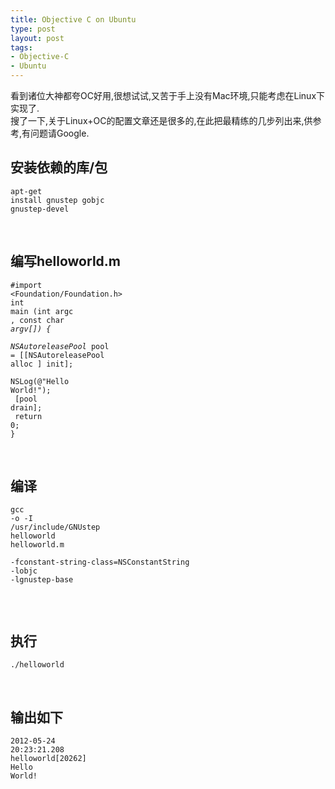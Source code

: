 ```yaml
--- 
title: Objective C on Ubuntu
type: post
layout: post
tags: 
- Objective-C
- Ubuntu
---
```

看到诸位大神都夸OC好用,很想试试,又苦于手上没有Mac环境,只能考虑在Linux下实现了.<br />搜了一下,关于Linux+OC的配置文章还是很多的,在此把最精练的几步列出来,供参考,有问题请Google.<br /><h2>安装依赖的库/包</h2><div><pre><code><span>apt</span><span>-</span><span>get</span> <span>install</span> <span>gnustep</span> <span>gobjc</span> <span>gnustep</span><span>-</span><span>devel</span><br /></code></pre></div><br /><h2>编写helloworld.m</h2><div><pre><code><span>#import <Foundation/Foundation.h></span><br /><span>int</span> <span>main</span> <span>(</span><span>int</span> <span>argc</span> <span>,</span> <span>const</span> <span>char</span> <span>*</span><span>argv</span><span>[])</span> <span>{</span><br />    <span>NSAutoreleasePool</span> <span>*</span><span>pool</span> <span>=</span> <span>[[</span><span>NSAutoreleasePool</span> <span>alloc</span> <span>]</span> <span>init</span><span>];</span><br />    <span>NSLog</span><span>(</span><span>@</span><span>"Hello World!"</span><span>);</span><br />    <span>[</span><span>pool</span> <span>drain</span><span>];</span><br />    <span>return</span> <span>0</span><span>;</span><br /><span>}</span><br /></code></pre></div><br /><h2>编译</h2><div><pre><code><span>gcc</span> <span>-</span><span>o</span> <span>-</span><span>I</span>  <span>/usr/in</span><span>clude</span><span>/</span><span>GNUstep</span> <span>helloworld</span> <span>helloworld</span><span>.</span><span>m</span> <span></span><br /><span>-</span><span>fconstant</span><span>-</span><span>string</span><span>-</span><span>class</span><span>=</span><span>NSConstantString</span> <span>-</span><span>lobjc</span>  <span>-</span><span>lgnustep</span><span>-</span><span>base</span> <br /></code></pre></div><br /><h2>执行</h2><div><pre><code><span>.</span><span>/helloworld</span><br /></code></pre></div><br /><h2>输出如下</h2><div><pre><code><span>2012</span><span>-</span><span>05</span><span>-</span><span>24</span> <span>20</span><span>:</span><span>23</span><span>:</span><span>21</span><span>.</span><span>208</span> <span>helloworld</span><span>[</span><span>20262</span><span>]</span> <span>Hello</span> <span>World</span><span>!</span></code></pre><pre><code><span> </span></code></pre></div>
